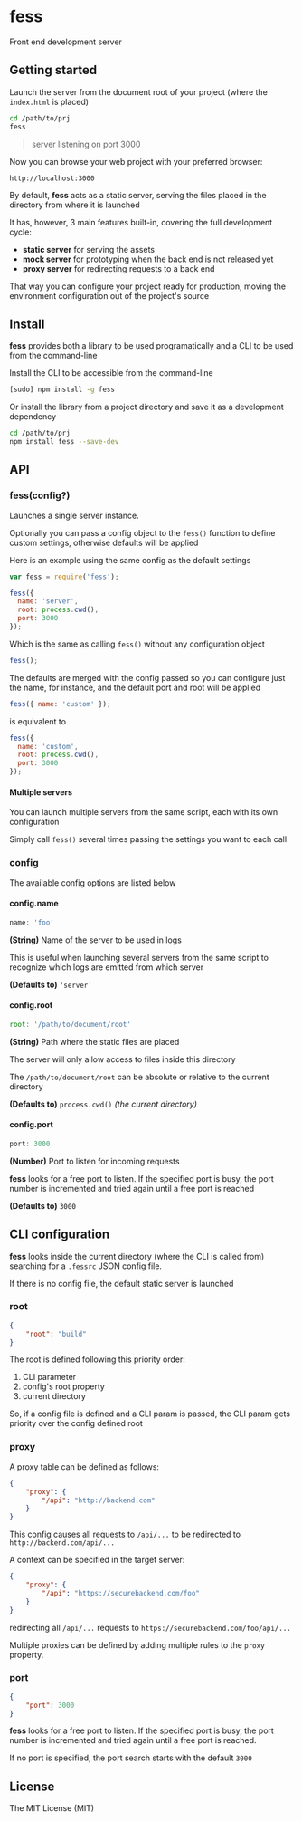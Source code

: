 fess
====

Front end development server

Getting started
---------------

Launch the server from the document root of your project (where the `index.html`
is placed)

```sh
cd /path/to/prj
fess
```

>   server listening on port 3000

Now you can browse your web project with your preferred browser:

    http://localhost:3000

By default, **fess** acts as a static server, serving the files placed in the
directory from where it is launched

It has, however, 3 main features built-in, covering the full development cycle:

*   **static server** for serving the assets
*   **mock server** for prototyping when the back end is not released yet
*   **proxy server** for redirecting requests to a back end

That way you can configure your project ready for production, moving the
environment configuration out of the project's source

Install
-------

**fess** provides both a library to be used programatically and a CLI to be
used from the command-line

Install the CLI to be accessible from the command-line

```sh
[sudo] npm install -g fess
```

Or install the library from a project directory and save it as a development
dependency

```sh
cd /path/to/prj
npm install fess --save-dev
```

API
---

### fess(config?)

Launches a single server instance.

Optionally you can pass a config object to the `fess()` function to define
custom settings, otherwise defaults will be applied

Here is an example using the same config as the default settings

```js
var fess = require('fess');

fess({
  name: 'server',
  root: process.cwd(),
  port: 3000
});
```

Which is the same as calling `fess()` without any configuration object

```js
fess();
```

The defaults are merged with the config passed so you can configure just the
name, for instance, and the default port and root will be applied

```js
fess({ name: 'custom' });
```

is equivalent to

```js
fess({
  name: 'custom',
  root: process.cwd(),
  port: 3000
});
```

#### Multiple servers

You can launch multiple servers from the same script, each with its own
configuration

Simply call `fess()` several times passing the settings you want to each call

### config

The available config options are listed below

#### config.name

```js
name: 'foo'
```

**(String)** Name of the server to be used in logs

This is useful when launching several servers from the same script to
recognize which logs are emitted from which server

**(Defaults to)** `'server'`

#### config.root

```js
root: '/path/to/document/root'
```

**(String)** Path where the static files are placed

The server will only allow access to files inside this directory

The `/path/to/document/root` can be absolute or relative to the current
directory

**(Defaults to)** `process.cwd()` _(the current directory)_

#### config.port

```js
port: 3000
```

**(Number)** Port to listen for incoming requests

**fess** looks for a free port to listen. If the specified port is busy, the
port number is incremented and tried again until a free port is reached

**(Defaults to)** `3000`

CLI configuration
-----------------

**fess** looks inside the current directory (where the CLI is called from)
searching for a `.fessrc` JSON config file.

If there is no config file, the default static server is launched

### root

```json
{
    "root": "build"
}
```

The root is defined following this priority order:

1.  CLI parameter
2.  config's root property
3.  current directory

So, if a config file is defined and a CLI param is passed, the CLI param gets
priority over the config defined root

### proxy

A proxy table can be defined as follows:

```json
{
    "proxy": {
        "/api": "http://backend.com"
    }
}
```

This config causes all requests to `/api/...` to be redirected to
`http://backend.com/api/...`

A context can be specified in the target server:

```json
{
    "proxy": {
        "/api": "https://securebackend.com/foo"
    }
}
```

redirecting all `/api/...` requests to `https://securebackend.com/foo/api/...`

Multiple proxies can be defined by adding multiple rules to the `proxy`
property.

### port

```json
{
    "port": 3000
}
```

**fess** looks for a free port to listen. If the specified port is busy, the
port number is incremented and tried again until a free port is reached.

If no port is specified, the port search starts with the default `3000`

License
-------

The MIT License (MIT)
